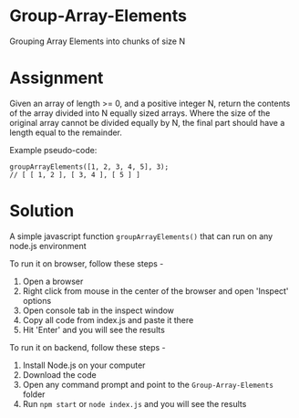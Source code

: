 # Group-Array-Elements

Grouping Array Elements into chunks of size N

# Assignment

Given an array of length >= 0, and a positive integer N, return the contents of the array divided into N
equally sized arrays.
Where the size of the original array cannot be divided equally by N, the final part should have a length equal
to the remainder.

Example pseudo-code:

```
groupArrayElements([1, 2, 3, 4, 5], 3);
// [ [ 1, 2 ], [ 3, 4 ], [ 5 ] ]
```

# Solution

A simple javascript function `groupArrayElements()` that can run on any node.js environment

To run it on browser, follow these steps -
1. Open a browser
2. Right click from mouse in the center of the browser and open 'Inspect' options
3. Open console tab in the inspect window
4. Copy all code from index.js and paste it there
5. Hit 'Enter' and you will see the results

To run it on backend, follow these steps - 
1. Install Node.js on your computer
2. Download the code
3. Open any command prompt and point to the `Group-Array-Elements` folder
4. Run `npm start` or `node index.js` and you will see the results
